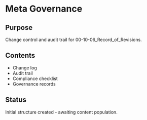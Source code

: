 # Meta Governance

## Purpose
Change control and audit trail for 00-10-06_Record_of_Revisions.

## Contents
- Change log
- Audit trail
- Compliance checklist
- Governance records

## Status
Initial structure created - awaiting content population.
